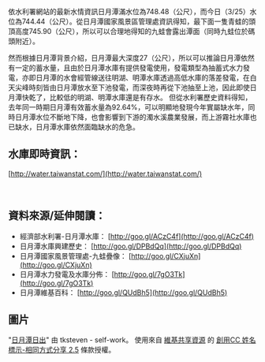 依水利署網站的最新水情資訊日月潭滿水位為748.48（公尺），而今日（3/25）水位為744.44（公尺）。從日月潭國家風景區管理處資訊得知，最下面一隻青蛙的頭頂高度745.90（公尺），所以可以合理地得知的九蛙會露出潭面（同時九蛙位於碼頭附近）。

然而根據日月潭背景介紹，日月潭最大深度27（公尺），所以可以推論日月潭依然有一定的蓄水量，且由於日月潭水庫有提供發電使用，發電類型為抽蓄式水力發電，亦即日月潭的水會經管線送往明湖、明潭水庫透過高低水庫的落差發電，在白天尖峰時刻皆由日月潭放水至下池發電，而深夜時再從下池抽至上池，因此即使日月潭快乾了，比較低的明湖、明潭水庫還是有存水。
但從水利署歷史資料得知，去年同一時期日月潭有效蓄水量為92.64%，可以明顯地發現今年實屬缺水年，同時日月潭水位不斷地下降，也會影響到下游的濁水溪農業發展，而上游霧社水庫也已缺水，日月潭水庫依然面臨缺水的危急。



## 水庫即時資訊：

[http://water.taiwanstat.com/](http://water.taiwanstat.com/)

<br>

## 資料來源/延伸閱讀：

- 經濟部水利署-日月潭水庫： [http://goo.gl/ACzC4f](http://goo.gl/ACzC4f)
- 日月潭水庫興建歷史： [http://goo.gl/DPBdQq](http://goo.gl/DPBdQq)
- 日月潭國家風景管理處-九蛙疊像： [http://goo.gl/CXjuXn](http://goo.gl/CXjuXn)
- 日月潭水力發電及水庫分佈： [http://goo.gl/7gO3Tk](http://goo.gl/7gO3Tk)
- 日月潭維基百科： [http://goo.gl/QUdBh5](http://goo.gl/QUdBh5)

## 圖片

"<a href="http://commons.wikimedia.org/wiki/File:%E6%97%A5%E6%9C%88%E6%BD%AD%E6%97%A5%E5%87%BA.JPG#/media/File:%E6%97%A5%E6%9C%88%E6%BD%AD%E6%97%A5%E5%87%BA.JPG">日月潭日出</a>" 由 tksteven - self-work。 使用來自 <a href="//commons.wikimedia.org/wiki/">維基共享資源</a> 的 <a href="http://creativecommons.org/licenses/by-sa/2.5" title="Creative Commons Attribution-Share Alike 2.5">創用CC 姓名標示-相同方式分享 2.5</a> 條款授權。
